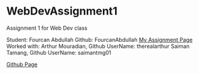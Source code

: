 # WebDevAssignment1
Assignment 1 for Web Dev class

Student: Fourcan Abdullah
Github: FourcanAbdullah
[My Assignment Page](https://fourcanabdullah.github.io/WebDevAssignment1/Fourcan.html)
Worked with:
Arthur Mouradian, Github UserName: therealarthur
Saiman Tamang, Github UserName: saimantmg01

[Github Page](https://therealarthur.github.io/PracticalWebDev.github.io)
